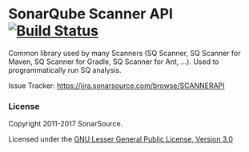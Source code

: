 SonarQube Scanner API [![Build Status](https://travis-ci.org/SonarSource/sonar-scanner-api.svg?branch=master)](https://travis-ci.org/SonarSource/sonar-scanner-api)
=========================

Common library used by many Scanners (SQ Scanner, SQ Scanner for Maven, SQ Scanner for Gradle, SQ Scanner for Ant, ...). Used to programmatically run SQ analysis.

Issue Tracker:
https://jira.sonarsource.com/browse/SCANNERAPI

### License

Copyright 2011-2017 SonarSource.

Licensed under the [GNU Lesser General Public License, Version 3.0](http://www.gnu.org/licenses/lgpl.txt)